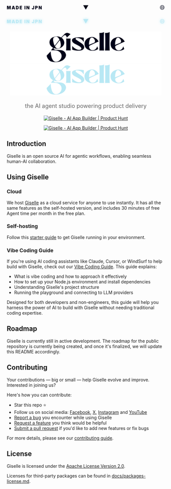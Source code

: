 <div align="center">
  
  <!-- Retro 80s Header -->
  <!-- Light Mode -->
  <div style="color: #010318; margin-bottom: 20px;">
    <div style="display: grid; grid-template-columns: 1fr auto 1fr; align-items: center; margin-bottom: 10px; width: 100%;">
      <span style="font-size: 14px; font-weight: 900; letter-spacing: 2px; text-align: left;">MADE IN JPN</span>
      <span style="font-size: 18px;">▼</span>
      <span style="font-size: 20px; text-align: right;">🌐</span>
    </div>
  </div>
  
  <!-- Dark Mode -->
  <div style="color: #B8E8F4; text-shadow: 0 0 10px #B8E8F4; margin-bottom: 20px;">
    <div style="display: grid; grid-template-columns: 1fr auto 1fr; align-items: center; margin-bottom: 10px; width: 100%;">
      <span style="font-size: 14px; font-weight: 900; letter-spacing: 2px; text-align: left;">MADE IN JPN</span>
      <span style="font-size: 18px;">▼</span>
      <span style="font-size: 20px; text-align: right;">🌐</span>
    </div>
  </div>
  
  <img src="./docs/assets/giselle-logo-light.svg#gh-light-mode-only" alt="Giselle logo" height="100">
  <img src="./docs/assets/giselle-logo-dark.svg#gh-dark-mode-only" alt="Giselle logo" height="100">

  <p style="font-size: 18px; color: #666; margin: 20px 0;">the AI agent studio powering product delivery</p>

  <!-- Light Mode Badge -->
  <a href="https://www.producthunt.com/products/giselle?embed=true&utm_source=badge-featured&utm_medium=badge&utm_source=badge-giselle" target="_blank"><img src="https://api.producthunt.com/widgets/embed-image/v1/featured.svg?post_id=924550&theme=dark&t=1757315890418#gh-light-mode-only" alt="Giselle - AI&#0032;App&#0032;Builder | Product Hunt" style="width: 250px; height: 54px;" width="250" height="54" /></a>
  
  <!-- Dark Mode Badge -->
  <a href="https://www.producthunt.com/products/giselle?embed=true&utm_source=badge-featured&utm_medium=badge&utm_source=badge-giselle" target="_blank"><img src="https://api.producthunt.com/widgets/embed-image/v1/featured.svg?post_id=924550&theme=neutral&t=1757315863282#gh-dark-mode-only" alt="Giselle - AI&#0032;App&#0032;Builder | Product Hunt" style="width: 250px; height: 54px;" width="250" height="54" /></a>
</div>

## Introduction

Giselle is an open source AI for agentic workflows, enabling seamless human-AI collaboration.

## Using Giselle

### Cloud

We host [Giselle](https://giselles.ai/) as a cloud service for anyone to use instantly. It has all the same features as the self-hosted version, and includes 30 minutes of free Agent time per month in the free plan.

### Self-hosting

Follow this [starter guide](CONTRIBUTING.md#development-environment-setup) to get Giselle running in your environment.

### Vibe Coding Guide

If you're using AI coding assistants like Claude, Cursor, or WindSurf to help build with Giselle, check out our [Vibe Coding Guide](/docs/vibe/01-introduction.md). This guide explains:

- What is vibe coding and how to approach it effectively
- How to set up your Node.js environment and install dependencies
- Understanding Giselle's project structure
- Running the playground and connecting to LLM providers

Designed for both developers and non-engineers, this guide will help you harness the power of AI to build with Giselle without needing traditional coding expertise.

## Roadmap

Giselle is currently still in active development. The roadmap for the public repository is currently being created, and once it's finalized, we will update this README accordingly.

## Contributing

Your contributions — big or small — help Giselle evolve and improve. Interested in joining us?

Here's how you can contribute:

- Star this repo ⭐
- Follow us on social media: [Facebook](https://www.facebook.com/GiselleAI/), [X](https://x.com/Giselles_AI), [Instagram](https://www.instagram.com/giselle_de_ai) and [YouTube](https://www.youtube.com/@Giselle_AI)
- [Report a bug](https://github.com/giselles-ai/giselle/issues/new?template=1_bug_report.yml) you encounter while using Giselle
- [Request a feature](https://github.com/giselles-ai/giselle/discussions/categories/ideas) you think would be helpful
- [Submit a pull request](CONTRIBUTING.md#how-to-submit-a-pull-request) if you'd like to add new features or fix bugs

For more details, please see our [contributing guide](CONTRIBUTING.md).

## License

Giselle is licensed under the [Apache License Version 2.0](LICENSE).

Licenses for third-party packages can be found in [docs/packages-license.md](docs/packages-license.md).
